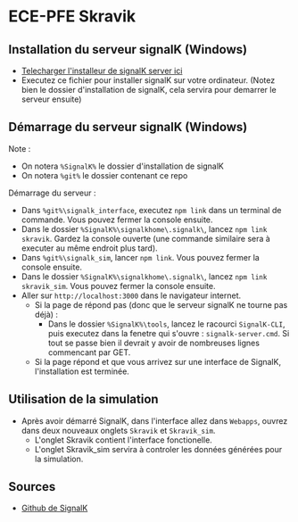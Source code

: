 

# ECE-PFE Skravik
## Installation du serveur signalK (Windows)
- [Telecharger l'installeur de signalK server ici](https://github.com/SignalK/signalk-server-windows/releases/latest/download/signalk-server-setup.exe)
- Executez ce fichier pour installer signalK sur votre ordinateur. (Notez bien le dossier d'installation de signalK, cela servira pour demarrer le serveur ensuite)

## Démarrage du serveur signalK (Windows)
Note : 
- On notera `%SignalK%` le dossier d'installation de signalK
- On notera `%git%` le dossier contenant ce repo

Démarrage du serveur :
- Dans `%git%\signalk_interface`, executez `npm link` dans un terminal de commande. Vous pouvez fermer la console ensuite.
- Dans le dossier `%SignalK%\signalkhome\.signalk\`, lancez `npm link skravik`. Gardez la console ouverte (une commande similaire sera à executer au même endroit plus tard).
- Dans `%git%\signalk_sim`, lancer `npm link`. Vous pouvez fermer la console ensuite.
- Dans le dossier `%SignalK%\signalkhome\.signalk\`, lancez `npm link skravik_sim`. Vous pouvez fermer la console ensuite.
- Aller sur `http://localhost:3000` dans le navigateur internet.
	- Si la page de répond pas (donc que le serveur signalK ne tourne pas déjà) : 
		- Dans le dossier `%SignalK%\tools`, lancez le racourci `SignalK-CLI`, puis executez dans la fenetre qui s'ouvre : `signalk-server.cmd`. Si tout se passe bien il devrait y avoir de nombreuses lignes commencant par GET. 
	- Si la page répond et que vous arrivez sur une interface de SignalK, l'installation est terminée.

## Utilisation de la simulation
- Après avoir démarré SignalK, dans l'interface allez dans `Webapps`, ouvrez dans deux nouveaux onglets `Skravik` et `Skravik_sim`.
	- L'onglet Skravik contient l'interface fonctionelle.
	- L'onglet Skravik_sim servira à controler les données générées pour la simulation.

## Sources
- [Github de SignalK](https://github.com/SignalK/signalk-server-windows)
